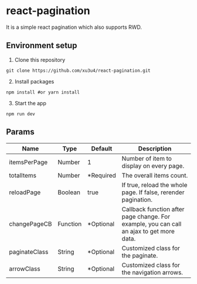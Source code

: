 # react-pagination
It is a simple react pagination which also supports RWD.

## Environment setup
1. Clone this repository
```shell
git clone https://github.com/xu3u4/react-pagination.git
```
2. Install packages
```shell
npm install #or yarn install
```
3. Start the app
```shell
npm run dev
```

## Params
| Name | Type | Default | Description |
|--------------|---------|-----------|---------------------------------------------------------|
| itemsPerPage | Number | 1 | Number of item to display on every page. |
| totalItems | Number | *Required | The overall items count. |
| reloadPage | Boolean | true | If true, reload the whole page. If false, rerender pagination. |
| changePageCB | Function | *Optional | Callback function after page change. For example, you can call an ajax to get more data. |
| paginateClass | String | *Optional | Customized class for the paginate. |
| arrowClass | String | *Optional | Customized class for the navigation arrows. |
